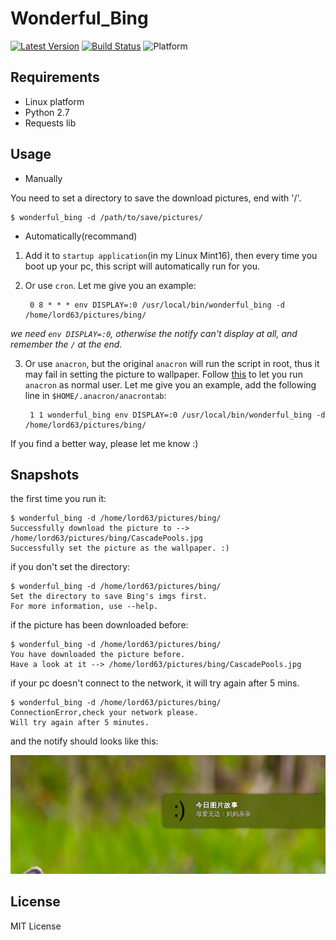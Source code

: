 # Wonderful_Bing

[![Latest Version][1]][2]
[![Build Status][3]][4]
![Platform][5]


## Requirements


* Linux platform
* Python 2.7
* Requests lib


## Usage

* Manually

You need to set a directory to save the download pictures, end with '/'.

    $ wonderful_bing -d /path/to/save/pictures/

* Automatically(recommand)

1. Add it to `startup application`(in my Linux Mint16), then every time you boot
up your pc, this script will automatically run for you.

2. Or use `cron`. Let me give you an example:

        0 8 * * * env DISPLAY=:0 /usr/local/bin/wonderful_bing -d /home/lord63/pictures/bing/

*we need `env DISPLAY=:0`, otherwise the notify can't display at all, and remember
the `/` at the end.*

3. Or use `anacron`, but the original `anacron` will run the script in root, thus
it may fail in setting the picture to wallpaper. Follow [this][6] to let you run
`anacron` as normal user. Let me give you an example, add the following line in
`$HOME/.anacron/anacrontab`:

        1 1 wonderful_bing env DISPLAY=:0 /usr/local/bin/wonderful_bing -d /home/lord63/pictures/bing/

If you find a better way, please let me know :)

## Snapshots

the first time you run it:

    $ wonderful_bing -d /home/lord63/pictures/bing/
    Successfully download the picture to --> /home/lord63/pictures/bing/CascadePools.jpg
    Successfully set the picture as the wallpaper. :)

if you don't set the directory:

    $ wonderful_bing -d /home/lord63/pictures/bing/
    Set the directory to save Bing's imgs first.
    For more information, use --help.


if the picture has been downloaded before:

    $ wonderful_bing -d /home/lord63/pictures/bing/
    You have downloaded the picture before.
    Have a look at it --> /home/lord63/pictures/bing/CascadePools.jpg

if your pc doesn't connect to the network, it will try again after 5 mins.

    $ wonderful_bing -d /home/lord63/pictures/bing/
    ConnectionError,check your network please.
    Will try again after 5 minutes.

and the notify should looks like this:

![](./wonderful_bing/img/notify.png)


## License

MIT License


[1]: http://img.shields.io/pypi/v/wonderful_bing.svg
[2]: https://pypi.python.org/pypi/wonderful_bing
[3]: https://travis-ci.org/lord63/wonderful_bing.svg
[4]: https://travis-ci.org/lord63/wonderful_bing
[5]: http://img.shields.io/badge/Platform-Linux-blue.svg
[6]: http://www.wellengang.ch/?p=135
